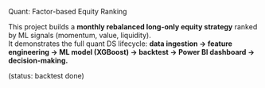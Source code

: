 Quant: Factor-based Equity Ranking


This project builds a **monthly rebalanced long-only equity strategy** ranked by ML signals (momentum, value, liquidity).  
It demonstrates the full quant DS lifecycle: **data ingestion → feature engineering → ML model (XGBoost) → backtest → Power BI dashboard → decision-making.**

(status: backtest done)
